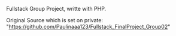Fullstack Group Project, writte with PHP.

Original Source which is set on private: "https://github.com/Paulinaaa123/Fullstack_FinalProject_Group02"
